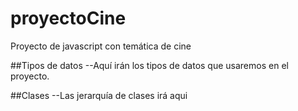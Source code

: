 # proyectoCine
Proyecto de javascript con temática de cine

##Tipos de datos
--Aquí irán los tipos de datos que usaremos en el proyecto.

##Clases
--Las jerarquía de clases irá aqui

